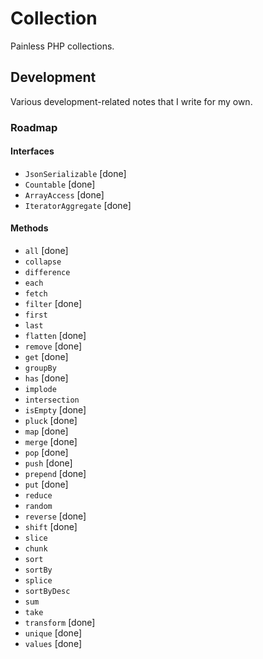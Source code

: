 # Collection

Painless PHP collections.

## Development

Various development-related notes that I write for my own.

### Roadmap

#### Interfaces

+ `JsonSerializable` [done]
+ `Countable` [done]
+ `ArrayAccess` [done]
+ `IteratorAggregate` [done]

#### Methods

+ `all` [done]
+ `collapse`
+ `difference`
+ `each`
+ `fetch`
+ `filter` [done]
+ `first`
+ `last`
+ `flatten` [done]
+ `remove` [done]
+ `get` [done]
+ `groupBy`
+ `has` [done]
+ `implode`
+ `intersection`
+ `isEmpty` [done]
+ `pluck` [done]
+ `map` [done]
+ `merge` [done]
+ `pop` [done]
+ `push` [done]
+ `prepend` [done]
+ `put` [done]
+ `reduce`
+ `random`
+ `reverse` [done]
+ `shift` [done]
+ `slice`
+ `chunk`
+ `sort`
+ `sortBy`
+ `splice`
+ `sortByDesc`
+ `sum`
+ `take`
+ `transform` [done]
+ `unique` [done]
+ `values` [done]

